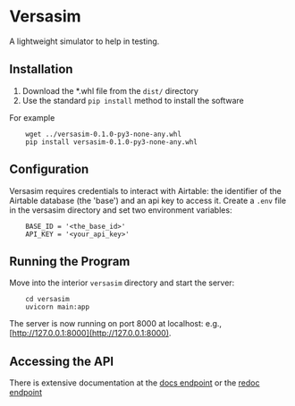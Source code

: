 # Versasim
A lightweight simulator to help in testing.


## Installation
1. Download the *.whl file from the `dist/` directory
2. Use the standard `pip install` method to install the software

For example

``` shell
    wget ../versasim-0.1.0-py3-none-any.whl
    pip install versasim-0.1.0-py3-none-any.whl
```

## Configuration
Versasim requires credentials to interact with Airtable: the identifier of the Airtable database (the 'base') and an api key to access it. Create a `.env` file in the versasim directory and set two environment variables:

``` text
    BASE_ID = '<the_base_id>'
    API_KEY = '<your_api_key>'
```

## Running the Program
Move into the interior `versasim` directory and start the server:

``` shell
    cd versasim
    uvicorn main:app
```

The server is now running on port 8000 at localhost: e.g., [http://127.0.0.1:8000](http://127.0.0.1:8000).

## Accessing the API
There is extensive documentation at the [docs endpoint](http://127.0.0.1:8000/docs) or the [redoc endpoint](http://127.0.0.1:8000/redoc)
